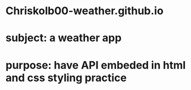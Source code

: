 # Chriskolb00-weather.github.io
# subject: a weather app
# purpose: have API embeded in html and css styling practice

